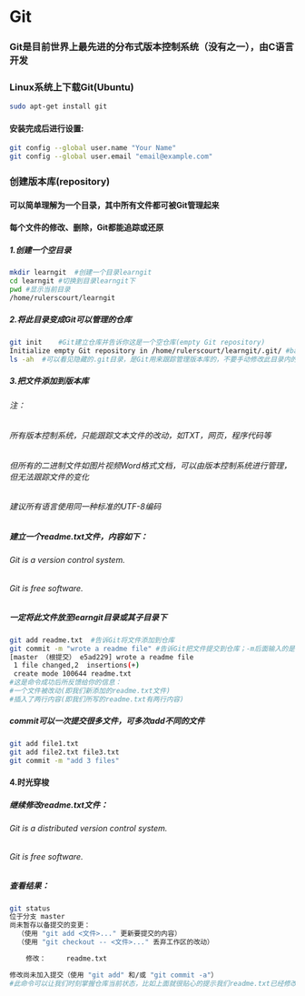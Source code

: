 # Git

### Git是目前世界上最先进的分布式版本控制系统（没有之一），由C语言开发

### Linux系统上下载Git(Ubuntu)

```bash
sudo apt-get install git
```

#### 安装完成后进行设置:

```bash
git config --global user.name "Your Name"
git config --global user.email "email@example.com"
```

### 创建版本库(repository)

#### 可以简单理解为一个目录，其中所有文件都可被Git管理起来

#### 每个文件的修改、删除，Git都能追踪或还原

##### 1.创建一个空目录

```bash
mkdir learngit	#创建一个目录learngit
cd learngit	#切换到目录learngit下
pwd	#显示当前目录
/home/rulerscourt/learngit
```

##### 2.将此目录变成Git可以管理的仓库

```bash
git init	#Git建立仓库并告诉你这是一个空仓库(empty Git repository)
Initialize empty Git repository in /home/rulerscourt/learngit/.git/	#bash中没有initialize这个命令，我也不知道这句到底干嘛的，目前来看不输入也不会影响什么
ls -ah	#可以看见隐藏的.git目录，是Git用来跟踪管理版本库的，不要手动修改此目录内的文件
```

##### 3.把文件添加到版本库

###### 注：

###### 所有版本控制系统，只能跟踪文本文件的改动，如TXT，网页，程序代码等

###### 但所有的二进制文件如图片视频Word格式文档，可以由版本控制系统进行管理，但无法跟踪文件的变化

###### 建议所有语言使用同一种标准的UTF-8编码

##### 建立一个readme.txt文件，内容如下：

###### Git is a version control system.

###### Git is free software.

##### 一定将此文件放至learngit目录或其子目录下

```bash
git add readme.txt	#告诉Git将文件添加到仓库
git commit -m "wrote a readme file"	#告诉Git把文件提交到仓库；-m后面输入的是本次提交的说明
[master （根提交） e5ad229] wrote a readme file
 1 file changed,2  insertions(+)
 create mode 100644 readme.txt
#这是命令成功后所反馈给你的信息：
#一个文件被改动(即我们新添加的readme.txt文件)
#插入了两行内容(即我们所写的readme.txt有两行内容)
```

##### commit可以一次提交很多文件，可多次add不同的文件

```bash
git add file1.txt
git add file2.txt file3.txt
git commit -m "add 3 files"
```

#### 4.时光穿梭

##### 继续修改readme.txt文件：

###### Git is a distributed version control system.

###### Git is free software.

##### 查看结果：

```bash
git status
位于分支 master
尚未暂存以备提交的变更：
  （使用 "git add <文件>..." 更新要提交的内容）
  （使用 "git checkout -- <文件>..." 丢弃工作区的改动）

	修改：     readme.txt

修改尚未加入提交（使用 "git add" 和/或 "git commit -a"）
#此命令可以让我们时刻掌握仓库当前状态，比如上面就很贴心的提示我们readme.txt已经修改了但尚未有准备提交的修改
```




